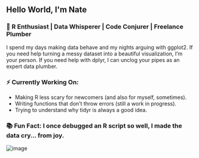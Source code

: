 ## Hello World, I'm Nate

### 🔧 R Enthusiast | Data Whisperer | Code Conjurer | Freelance Plumber
I spend my days making data behave and my nights arguing with ggplot2. If you need help turning a messy dataset into a beautiful visualization, I’m your person. If you need help with dplyr, I can unclog your pipes as an expert data plumber.

### ⚡️ Currently Working On:
* Making R less scary for newcomers (and also for myself, sometimes).
* Writing functions that don’t throw errors (still a work in progress).
* Trying to understand why tidyr is always a good idea.
    
### 📚 Fun Fact: I once debugged an R script so well, I made the data cry… from joy.

![image](https://github.com/user-attachments/assets/b78924d7-ea6e-4f18-b415-294ba3d562b4)

